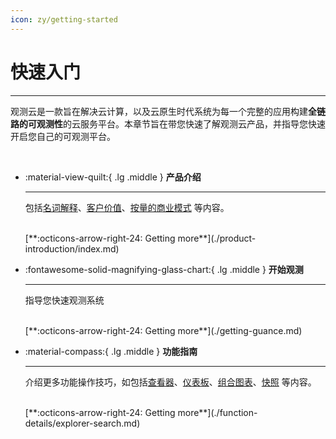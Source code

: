 ```yaml
---
icon: zy/getting-started
---
```


# 快速入门
---


观测云是一款旨在解决云计算，以及云原生时代系统为每一个完整的应用构建**全链路的可观测性**的云服务平台。本章节旨在带您快速了解观测云产品，并指导您快速开启您自己的可观测平台。

<br/>

<div class="grid cards" markdown>

-   :material-view-quilt:{ .lg .middle } __产品介绍__

    ---

    包括[名词解释](./product-introduction/glossary.md)、[客户价值](./product-introduction/customer-value.md)、[按量的商业模式](./product-introduction/business-model.md) 等内容。

    <br/>
    [**:octicons-arrow-right-24: Getting more**](./product-introduction/index.md)


-   :fontawesome-solid-magnifying-glass-chart:{ .lg .middle } __开始观测__

    ---

    指导您快速观测系统

    <br/>
    [**:octicons-arrow-right-24: Getting more**](./getting-guance.md)

-   :material-compass:{ .lg .middle } __功能指南__

    ---

    介绍更多功能操作技巧，如包括[查看器](./function-details/explorer-search.md)、[仪表板](./function-details/dashboard-design.md)、[组合图表](./function-details/combination-diagram.md)、[快照](./function-details/snapshot-cooperation.md) 等内容。

    <br/>
    [**:octicons-arrow-right-24: Getting more**](./function-details/explorer-search.md)


</div>